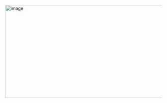 <img width="1321" height="300" alt="image" src="https://github.com/user-attachments/assets/2bf6f5b9-51b7-4269-afd9-c4068a9ef9ec" />
